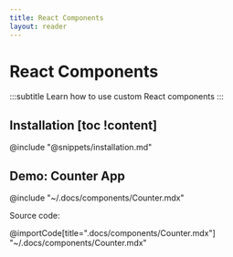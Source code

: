 ```yaml
---
title: React Components
layout: reader
---
```


# React Components

:::subtitle
Learn how to use custom React components
:::

## Installation [toc !content]
@include "@snippets/installation.md"

## Demo: Counter App
@include "~/.docs/components/Counter.mdx"

Source code:

@importCode[title=".docs/components/Counter.mdx"] "~/.docs/components/Counter.mdx"
